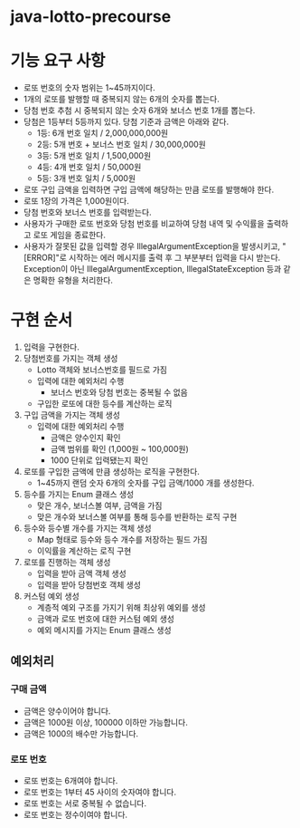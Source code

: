 # java-lotto-precourse

# 기능 요구 사항

- 로또 번호의 숫자 범위는 1~45까지이다.
- 1개의 로또를 발행할 때 중복되지 않는 6개의 숫자를 뽑는다.
- 당첨 번호 추첨 시 중복되지 않는 숫자 6개와 보너스 번호 1개를 뽑는다.
- 당첨은 1등부터 5등까지 있다. 당첨 기준과 금액은 아래와 같다.
    - 1등: 6개 번호 일치 / 2,000,000,000원
    - 2등: 5개 번호 + 보너스 번호 일치 / 30,000,000원
    - 3등: 5개 번호 일치 / 1,500,000원
    - 4등: 4개 번호 일치 / 50,000원
    - 5등: 3개 번호 일치 / 5,000원
- 로또 구입 금액을 입력하면 구입 금액에 해당하는 만큼 로또를 발행해야 한다.
- 로또 1장의 가격은 1,000원이다.
- 당첨 번호와 보너스 번호를 입력받는다.
- 사용자가 구매한 로또 번호와 당첨 번호를 비교하여 당첨 내역 및 수익률을 출력하고 로또 게임을 종료한다.
- 사용자가 잘못된 값을 입력할 경우 IllegalArgumentException을 발생시키고, "[ERROR]"로 시작하는 에러 메시지를 출력 후 그 부분부터 입력을 다시 받는다.
  Exception이 아닌 IllegalArgumentException, IllegalStateException 등과 같은 명확한 유형을 처리한다.

# 구현 순서

1. 입력을 구현한다.
2. 당첨번호를 가지는 객체 생성
    - Lotto 객체와 보너스번호를 필드로 가짐
    - 입력에 대한 예외처리 수행
        - 보너스 번호와 당첨 번호는 중복될 수 없음
    - 구입한 로또에 대한 등수를 계산하는 로직
3. 구입 금액을 가지는 객체 생성
    - 입력에 대한 예외처리 수행
        - 금액은 양수인지 확인
        - 금액 범위를 확인 (1,000원 ~ 100,000원)
        - 1000 단위로 입력됐는지 확인
4. 로또를 구입한 금액에 만큼 생성하는 로직을 구현한다.
    - 1~45까지 랜덤 숫자 6개의 숫자를 구입 금액/1000 개를 생성한다.
5. 등수를 가지는 Enum 클래스 생성
    - 맞은 개수, 보너스볼 여부, 금액을 가짐
    - 맞은 개수와 보너스볼 여부를 통해 등수를 반환하는 로직 구현
6. 등수와 등수별 개수를 가지는 객체 생성
    - Map 형태로 등수와 등수 개수를 저장하는 필드 가짐
    - 이익률을 계산하는 로직 구현
7. 로또를 진행하는 객체 생성
    - 입력을 받아 금액 객체 생성
    - 입력을 받아 당첨번호 객체 생성
8. 커스텀 예외 생성
   - 계층적 예외 구조를 가지기 위해 최상위 예외를 생성
   - 금액과 로또 번호에 대한 커스텀 예외 생성
   - 예외 메시지를 가지는 Enum 클래스 생성

## 예외처리
### 구매 금액
- 금액은 양수이어야 합니다.
- 금액은 1000원 이상, 100000 이하만 가능합니다.
- 금액은 1000의 배수만 가능합니다.
### 로또 번호
- 로또 번호는 6개여야 합니다.
- 로또 번호는 1부터 45 사이의 숫자여야 합니다.
- 로또 번호는 서로 중복될 수 없습니다.
- 로또 번호는 정수이여야 합니다.
